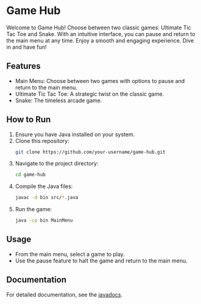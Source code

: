 # Game Hub

Welcome to Game Hub! Choose between two classic games: Ultimate Tic Tac Toe and Snake. With an intuitive interface, you can pause and return to the main menu at any time. Enjoy a smooth and engaging experience. Dive in and have fun!

## Features
- Main Menu: Choose between two games with options to pause and return to the main menu.
- Ultimate Tic Tac Toe: A strategic twist on the classic game.
- Snake: The timeless arcade game.

## How to Run
1. Ensure you have Java installed on your system.
2. Clone this repository:
    ```bash
    git clone https://github.com/your-username/game-hub.git
    ```
3. Navigate to the project directory:
    ```bash
    cd game-hub
    ```
4. Compile the Java files:
    ```bash
    javac -d bin src/*.java
    ```
5. Run the game:
    ```bash
    java -cp bin MainMenu
    ```

## Usage
- From the main menu, select a game to play.
- Use the pause feature to halt the game and return to the main menu.

## Documentation
For detailed documentation, see the [javadocs](javadocs/index-files).
